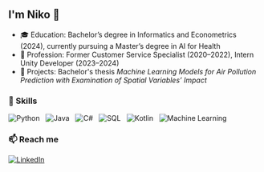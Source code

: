 ## I'm Niko 👋

- 🎓 Education: Bachelor’s degree in Informatics and Econometrics (2024), currently pursuing a Master’s degree in AI for Health
- 💼 Profession: Former Customer Service Specialist (2020–2022), Intern Unity Developer (2023–2024)
- 🔭 Projects: Bachelor's thesis *Machine Learning Models for Air Pollution Prediction with Examination of Spatial Variables’ Impact*

### 🚀 Skills
![Python](https://img.shields.io/badge/Python-blue?logo=python&logoColor=white) &nbsp; ![Java](https://img.shields.io/badge/Java-red) &nbsp; ![C#](https://img.shields.io/badge/C%23-purple) &nbsp; ![SQL](https://img.shields.io/badge/SQL-brown) &nbsp; ![Kotlin](https://img.shields.io/badge/Kotlin-purple?logo=Kotlin&logoColor=white) &nbsp; ![Machine Learning](https://img.shields.io/badge/Machine_Learning-blue)

### 📫 Reach me
[![LinkedIn](https://img.shields.io/badge/LinkedIn-blue?style=flat)](https://www.linkedin.com/in/nikodemkaczmarek)
